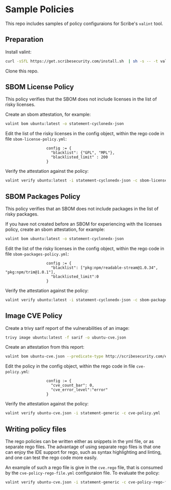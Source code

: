 # Sample Policies

This repo includes samples of policy configuraions for Scribe's ```valint``` tool.

## Preparation

Install valint:

```bash
curl -sSfL https://get.scribesecurity.com/install.sh  | sh -s -- -t valint
```

Clone this repo.

## SBOM License Policy

This policy verifies that the SBOM does not include licenses in the list of risky licenses. 

Create an sbom attestation, for example:
```bash
valint bom ubuntu:latest -o statement-cyclonedx-json
```

Edit the list of the risky licenses in the config object, within the rego code in file ```sbom-license-policy.yml```:

```rego
                  config := {
                    "blacklist": {"GPL", "MPL"},
                    "blacklisted_limit" : 200
                  }
```


Verify the attestation against the policy:
```bash
valint verify ubuntu:latest -i statement-cyclonedx-json -c sbom-license-policy.yml
```


## SBOM Packages Policy

This policy verifies that an SBOM does not include packages in the list of risky packages.

If you have not created before an SBOM for experiencing with the licenses policy, create an sbom attestation, for example:
```bash
valint bom ubuntu:latest -o statement-cyclonedx-json
```

Edit the list of the risky licenses in the config object, within the rego code in file ```sbom-packages-policy.yml```:

```rego
                  config := {
                    "blacklist": ["pkg:npm/readable-stream@1.0.34", "pkg:npm/trim@1.0.1"],
                    "blacklisted_limit":0
                  }

```


Verify the attestation against the policy:
```bash
valint verify ubuntu:latest -i statement-cyclonedx-json -c sbom-packages-policy.yml
```

## Image CVE Policy

Create a trivy sarif report of the vulnerabilities of an image:
```bash
trivy image ubuntu:latest -f sarif -o ubuntu-cve.json
```

Create an attestation from this report:
```bash
valint bom ubuntu-cve.json --predicate-type http://scribesecurity.com/evidence/generic/v0.1  -o statement-generic
```

Edit the policy in the config object, within the rego code in file ```cve-policy.yml```:

```rego
                  config := {
                    "cve_count_bar": 0,
                    "cve_error_level":"error"
                  }

```

Verify the attestation against the policy:
```bash
valint verify ubuntu-cve.json -i statement-generic -c cve-policy.yml 
```

## Writing policy files

The rego policies can be written either as snippets in the yml file, or as separate rego files. The advantage of using separate rego files is that one can enjoy the IDE support for rego, such as syntax highlighting and linting, and one can test the rego code more easily.

An example of such a rego file is give in the ```cve.rego``` file, that is consumed by the ```cve-policy-rego-file.yml``` configuraion file. To evaluate the policy:
```bash
valint verify ubuntu-cve.json -i statement-generic -c cve-policy-rego-file.yml
```
